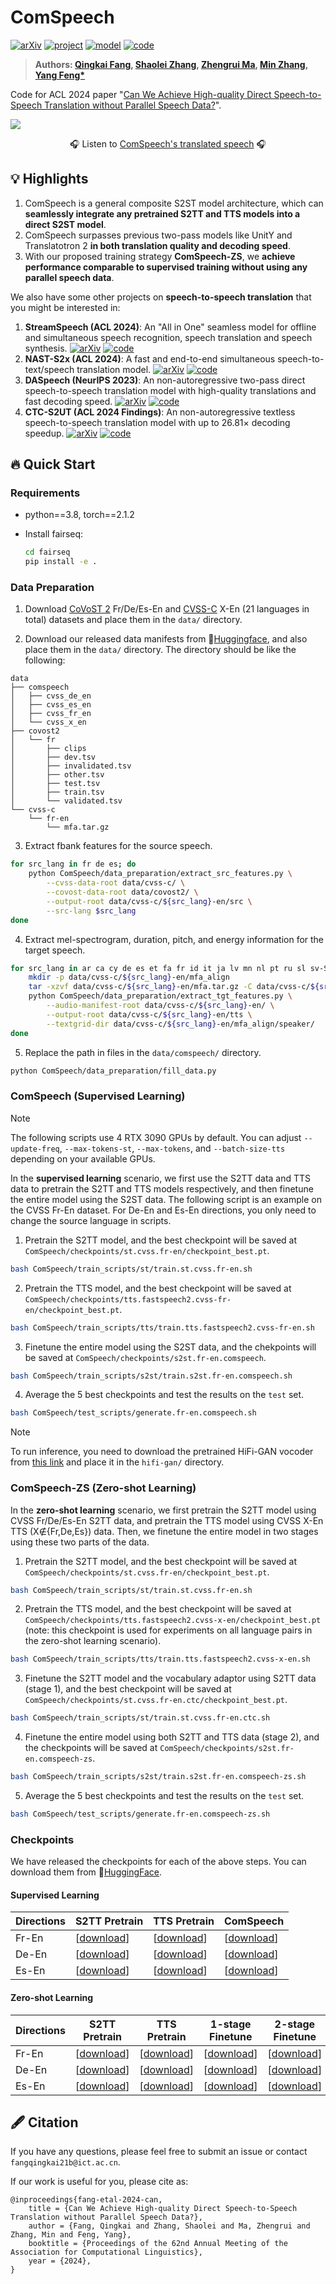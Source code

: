 # ComSpeech

[![arXiv](https://img.shields.io/badge/arXiv-2406.07289-b31b1b.svg?logo=arXiv)](https://arxiv.org/abs/2406.07289)
[![project](https://img.shields.io/badge/%F0%9F%8E%A7%20Demo-Listen%20to%20ComSpeech-orange.svg)](https://ictnlp.github.io/ComSpeech-Site/)
[![model](https://img.shields.io/badge/%F0%9F%A4%97%20HuggingFace-ComSpeech_Models-blue.svg)](https://huggingface.co/ICTNLP/ComSpeech_Models/tree/main)
[![code](https://img.shields.io/badge/Github-Codes-keygen.svg?logo=github)](https://github.com/ictnlp/ComSpeech)

> **Authors: [Qingkai Fang](https://fangqingkai.github.io/), [Shaolei Zhang](https://zhangshaolei1998.github.io/), [Zhengrui Ma](https://scholar.google.com.hk/citations?user=dUgq6tEAAAAJ), [Min Zhang](https://scholar.google.com.hk/citations?user=CncXH-YAAAAJ), [Yang Feng*](https://people.ucas.edu.cn/~yangfeng?language=en)**

Code for ACL 2024 paper "[Can We Achieve High-quality Direct Speech-to-Speech Translation without Parallel Speech Data?](https://arxiv.org/abs/2406.07289)".

![](assets/ComSpeech-ZS.png)

<p align="center">
  🎧 Listen to <a href="https://ictnlp.github.io/ComSpeech-Site/">ComSpeech's translated speech</a> 🎧 
</p>

## 💡 Highlights

1. ComSpeech is a general composite S2ST model architecture, which can **seamlessly integrate any pretrained S2TT and TTS models into a direct S2ST model**.
2. ComSpeech surpasses previous two-pass models like UnitY and Translatotron 2 **in both translation quality and decoding speed**.
3. With our proposed training strategy **ComSpeech-ZS**, we **achieve performance comparable to supervised training without using any parallel speech data**.

We also have some other projects on **speech-to-speech translation** that you might be interested in:

1. **StreamSpeech (ACL 2024)**: An "All in One" seamless model for offline and simultaneous speech recognition, speech translation and speech synthesis. [![arXiv](https://img.shields.io/badge/paper-b31b1b.svg?logo=arXiv)](https://arxiv.org/abs/2406.03049) [![code](https://img.shields.io/badge/code-666666.svg?logo=github)](https://github.com/ictnlp/StreamSpeech)
2. **NAST-S2x (ACL 2024)**: A fast and end-to-end simultaneous speech-to-text/speech translation model. [![arXiv](https://img.shields.io/badge/paper-b31b1b.svg?logo=arXiv)](https://arxiv.org/abs/2406.06937v1) [![code](https://img.shields.io/badge/code-666666.svg?logo=github)](https://github.com/ictnlp/NAST-S2x)
3. **DASpeech (NeurIPS 2023)**: An non-autoregressive two-pass direct speech-to-speech translation model with high-quality translations and fast decoding speed. [![arXiv](https://img.shields.io/badge/paper-b31b1b.svg?logo=arXiv)](https://arxiv.org/abs/2310.07403) [![code](https://img.shields.io/badge/code-666666.svg?logo=github)](https://github.com/ictnlp/DASpeech)
4. **CTC-S2UT (ACL 2024 Findings)**: An non-autoregressive textless speech-to-speech translation model with up to 26.81× decoding speedup. [![arXiv](https://img.shields.io/badge/paper-b31b1b.svg?logo=arXiv)](https://arxiv.org/abs/2406.07330) [![code](https://img.shields.io/badge/code-666666.svg?logo=github)](https://github.com/ictnlp/CTC-S2UT)

## 🔥 Quick Start

### Requirements

- python==3.8, torch==2.1.2
- Install fairseq:

  ```bash
  cd fairseq
  pip install -e .
  ```

### Data Preparation

1. Download [CoVoST 2](https://github.com/facebookresearch/covost) Fr/De/Es-En and [CVSS-C](https://github.com/google-research-datasets/cvss) X-En (21 languages in total) datasets and place them in the `data/` directory. 

2. Download our released data manifests from 🤗[Huggingface](https://huggingface.co/datasets/ICTNLP/ComSpeech_Datasets/tree/main), and also place them in the `data/` directory. The directory should be like the following:

```
data
├── comspeech
│   ├── cvss_de_en
│   ├── cvss_es_en
│   ├── cvss_fr_en
│   └── cvss_x_en
├── covost2
│   └── fr
│       ├── clips
│       ├── dev.tsv
│       ├── invalidated.tsv
│       ├── other.tsv
│       ├── test.tsv
│       ├── train.tsv
│       └── validated.tsv
└── cvss-c
    └── fr-en
        └── mfa.tar.gz
```

3. Extract fbank features for the source speech.

```bash
for src_lang in fr de es; do
    python ComSpeech/data_preparation/extract_src_features.py \
        --cvss-data-root data/cvss-c/ \
        --covost-data-root data/covost2/ \
        --output-root data/cvss-c/${src_lang}-en/src \
        --src-lang $src_lang
done
```

4. Extract mel-spectrogram, duration, pitch, and energy information for the target speech.

```bash
for src_lang in ar ca cy de es et fa fr id it ja lv mn nl pt ru sl sv-SE ta tr zh-CN; do
    mkdir -p data/cvss-c/${src_lang}-en/mfa_align
    tar -xzvf data/cvss-c/${src_lang}-en/mfa.tar.gz -C data/cvss-c/${src_lang}-en/mfa_align/
    python ComSpeech/data_preparation/extract_tgt_features.py \
        --audio-manifest-root data/cvss-c/${src_lang}-en/ \
        --output-root data/cvss-c/${src_lang}-en/tts \
        --textgrid-dir data/cvss-c/${src_lang}-en/mfa_align/speaker/
done
```

5. Replace the path in files in the `data/comspeech/` directory.

```bash
python ComSpeech/data_preparation/fill_data.py
```

### ComSpeech (Supervised Learning)

> [!Note] 
> The following scripts use 4 RTX 3090 GPUs by default. You can adjust `--update-freq`, `--max-tokens-st`, `--max-tokens`, and `--batch-size-tts` depending on your available GPUs.

In the **supervised learning** scenario, we first use the S2TT data and TTS data to pretrain the S2TT and TTS models respectively, and then finetune the entire model using the S2ST data. The following script is an example on the CVSS Fr-En dataset. For De-En and Es-En directions, you only need to change the source language in scripts.

1. Pretrain the S2TT model, and the best checkpoint will be saved at `ComSpeech/checkpoints/st.cvss.fr-en/checkpoint_best.pt`.

```bash
bash ComSpeech/train_scripts/st/train.st.cvss.fr-en.sh
```

2. Pretrain the TTS model, and the best checkpoint will be saved at `ComSpeech/checkpoints/tts.fastspeech2.cvss-fr-en/checkpoint_best.pt`.

```bash
bash ComSpeech/train_scripts/tts/train.tts.fastspeech2.cvss-fr-en.sh
```

3. Finetune the entire model using the S2ST data, and the chekpoints will be saved at `ComSpeech/checkpoints/s2st.fr-en.comspeech`.

```bash
bash ComSpeech/train_scripts/s2st/train.s2st.fr-en.comspeech.sh
```

4.  Average the 5 best checkpoints and test the results on the `test` set.

```bash
bash ComSpeech/test_scripts/generate.fr-en.comspeech.sh
```

> [!Note] 
> To run inference, you need to download the pretrained HiFi-GAN vocoder from [this link](https://drive.google.com/drive/folders/1vJlfkwR7Uyheq2U5HrPnfTm-tzwuNuey) and place it in the `hifi-gan/` directory. 

### ComSpeech-ZS (Zero-shot Learning)

In the **zero-shot learning** scenario, we first pretrain the S2TT model using CVSS Fr/De/Es-En S2TT data, and pretrain the TTS model using CVSS X-En TTS (X∉{Fr,De,Es}) data. Then, we finetune the entire model in two stages using these two parts of the data.

1. Pretrain the S2TT model, and the best checkpoint will be saved at `ComSpeech/checkpoints/st.cvss.fr-en/checkpoint_best.pt`.

```bash
bash ComSpeech/train_scripts/st/train.st.cvss.fr-en.sh
```

2. Pretrain the TTS model, and the best checkpoint will be saved at `ComSpeech/checkpoints/tts.fastspeech2.cvss-x-en/checkpoint_best.pt` (note: this checkpoint is used for experiments on all language pairs in the zero-shot learning scenario).

```bash
bash ComSpeech/train_scripts/tts/train.tts.fastspeech2.cvss-x-en.sh
```

3. Finetune the S2TT model and the vocabulary adaptor using S2TT data (stage 1), and the best checkpoint will be saved at `ComSpeech/checkpoints/st.cvss.fr-en.ctc/checkpoint_best.pt`.

```bash
bash ComSpeech/train_scripts/st/train.st.cvss.fr-en.ctc.sh
```

4. Finetune the entire model using both S2TT and TTS data (stage 2), and the checkpoints will be saved at `ComSpeech/checkpoints/s2st.fr-en.comspeech-zs`.

```bash
bash ComSpeech/train_scripts/s2st/train.s2st.fr-en.comspeech-zs.sh
```

5. Average the 5 best checkpoints and test the results on the `test` set.

```bash
bash ComSpeech/test_scripts/generate.fr-en.comspeech-zs.sh
```

### Checkpoints

We have released the checkpoints for each of the above steps. You can download them from 🤗[HuggingFace](https://huggingface.co/ICTNLP/ComSpeech_Models).

#### Supervised Learning

| Directions | S2TT Pretrain                                                | TTS Pretrain                                                 | ComSpeech                                                    |
| ---------- | ------------------------------------------------------------ | ------------------------------------------------------------ | ------------------------------------------------------------ |
| Fr-En      | [[download](https://huggingface.co/ICTNLP/ComSpeech_Models/resolve/main/checkpoints/st.cvss.fr-en/checkpoint_best.pt?download=true)] | [[download](https://huggingface.co/ICTNLP/ComSpeech_Models/resolve/main/checkpoints/tts.fastspeech2.cvss-fr-en/checkpoint_best.pt?download=true)] | [[download](https://huggingface.co/ICTNLP/ComSpeech_Models/resolve/main/checkpoints/s2st.fr-en.comspeech/average_best_checkpoint.pt?download=true)] |
| De-En      | [[download](https://huggingface.co/ICTNLP/ComSpeech_Models/resolve/main/checkpoints/st.cvss.de-en/checkpoint_best.pt?download=true)] | [[download](https://huggingface.co/ICTNLP/ComSpeech_Models/resolve/main/checkpoints/tts.fastspeech2.cvss-de-en/checkpoint_best.pt?download=true)] | [[download](https://huggingface.co/ICTNLP/ComSpeech_Models/resolve/main/checkpoints/s2st.de-en.comspeech/average_best_checkpoint.pt?download=true)] |
| Es-En      | [[download](https://huggingface.co/ICTNLP/ComSpeech_Models/resolve/main/checkpoints/st.cvss.es-en/checkpoint_best.pt?download=true)] | [[download](https://huggingface.co/ICTNLP/ComSpeech_Models/resolve/main/checkpoints/tts.fastspeech2.cvss-es-en/checkpoint_best.pt?download=true)] | [[download](https://huggingface.co/ICTNLP/ComSpeech_Models/resolve/main/checkpoints/s2st.es-en.comspeech/average_best_checkpoint.pt?download=true)] |

#### Zero-shot Learning

| Directions | S2TT Pretrain                                                | TTS Pretrain                                                 | 1-stage Finetune                                             | 2-stage Finetune                                             |
| ---------- | ------------------------------------------------------------ | ------------------------------------------------------------ | ------------------------------------------------------------ | ------------------------------------------------------------ |
| Fr-En      | [[download](https://huggingface.co/ICTNLP/ComSpeech_Models/resolve/main/checkpoints/st.cvss.fr-en/checkpoint_best.pt?download=true)] | [[download](https://huggingface.co/ICTNLP/ComSpeech_Models/resolve/main/checkpoints/tts.fastspeech2.cvss-x-en/checkpoint_best.pt?download=true)] | [[download](https://huggingface.co/ICTNLP/ComSpeech_Models/resolve/main/checkpoints/st.cvss.fr-en.ctc/checkpoint_best.pt?download=true)] | [[download](https://huggingface.co/ICTNLP/ComSpeech_Models/resolve/main/checkpoints/s2st.fr-en.comspeech-zs/average_best_checkpoint.pt?download=true)] |
| De-En      | [[download](https://huggingface.co/ICTNLP/ComSpeech_Models/resolve/main/checkpoints/st.cvss.de-en/checkpoint_best.pt?download=true)] | [[download](https://huggingface.co/ICTNLP/ComSpeech_Models/resolve/main/checkpoints/tts.fastspeech2.cvss-x-en/checkpoint_best.pt?download=true)] | [[download](https://huggingface.co/ICTNLP/ComSpeech_Models/resolve/main/checkpoints/st.cvss.de-en.ctc/checkpoint_best.pt?download=true)] | [[download](https://huggingface.co/ICTNLP/ComSpeech_Models/resolve/main/checkpoints/s2st.de-en.comspeech-zs/average_best_checkpoint.pt?download=true)] |
| Es-En      | [[download](https://huggingface.co/ICTNLP/ComSpeech_Models/resolve/main/checkpoints/st.cvss.es-en/checkpoint_best.pt?download=true)] | [[download](https://huggingface.co/ICTNLP/ComSpeech_Models/resolve/main/checkpoints/tts.fastspeech2.cvss-x-en/checkpoint_best.pt?download=true)] | [[download](https://huggingface.co/ICTNLP/ComSpeech_Models/resolve/main/checkpoints/st.cvss.es-en.ctc/checkpoint_best.pt?download=true)] | [[download](https://huggingface.co/ICTNLP/ComSpeech_Models/resolve/main/checkpoints/s2st.es-en.comspeech-zs/average_best_checkpoint.pt?download=true)] |

## 🖋 Citation

If you have any questions, please feel free to submit an issue or contact `fangqingkai21b@ict.ac.cn`.

If our work is useful for you, please cite as:

```
@inproceedings{fang-etal-2024-can,
    title = {Can We Achieve High-quality Direct Speech-to-Speech Translation without Parallel Speech Data?},
    author = {Fang, Qingkai and Zhang, Shaolei and Ma, Zhengrui and Zhang, Min and Feng, Yang},
    booktitle = {Proceedings of the 62nd Annual Meeting of the Association for Computational Linguistics},
    year = {2024},
}
```
